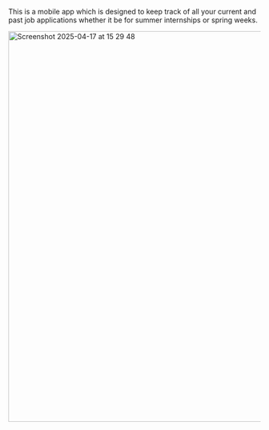 This is a mobile app which is designed to keep track of all your current and past job applications whether it be for summer internships or spring weeks.

<img width="782" alt="Screenshot 2025-04-17 at 15 29 48" src="https://github.com/user-attachments/assets/9df0c938-a607-4eb3-b0bc-321fd3c6ec10" />
